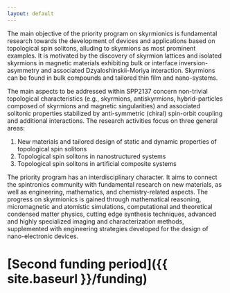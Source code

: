 ```yaml
---
layout: default
---
```


The main objective of the priority program on skyrmionics is fundamental research towards the development of devices and applications based on topological spin solitons, alluding to skyrmions as most prominent examples. It is motivated by the discovery of skyrmion lattices and isolated skyrmions in magnetic materials exhibiting bulk or interface inversion-asymmetry and associated Dzyaloshinskii-Moriya interaction. Skyrmions can be found in bulk compounds and tailored thin film and nano-systems.

<p></p>
The main aspects to be addressed within SPP2137 concern non-trivial topological characteristics (e.g., skyrmions, antiskyrmions, hybrid-particles composed of skyrmions and magnetic singularities) and associated solitonic properties stabilized by anti-symmetric (chiral) spin-orbit coupling and additional interactions.
The research activities focus on three general areas:
<ol>
<li> New materials and tailored design of static and dynamic properties of topological spin solitons </li>
<li> Topological spin solitons in nanostructured systems </li>
<li> Topological spin solitons in artificial composite systems </li>
</ol>

The priority program has an interdisciplinary character. It aims to connect the spintronics community with fundamental research on new materials, as well as engineering, mathematics, and chemistry-related aspects. The progress on skyrmionics is gained through mathematical reasoning, micromagnetic and atomistic simulations, computational and theoretical condensed matter physics, cutting edge synthesis techniques, advanced and highly specialized imaging and characterization methods, supplemented with engineering strategies developed for the design of nano-electronic devices.

# [Second funding period]({{ site.baseurl }}/funding)
